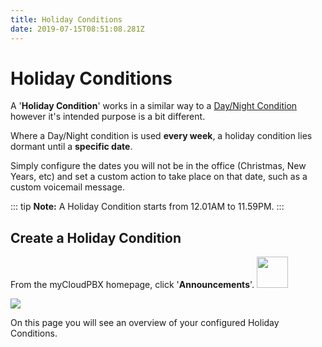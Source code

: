 ```yaml
---
title: Holiday Conditions
date: 2019-07-15T08:51:08.281Z
---
```

# Holiday Conditions

A '**Holiday Condition**' works in a similar way to a [Day/Night Condition](https://kb.ecn.net.au/guides/mycloudpbx/day-night-conditions.html) however it's intended purpose is a bit different.

Where a Day/Night condition is used **every week**, a holiday condition lies dormant until a **specific date**.

Simply configure the dates you will not be in the office (Christmas, New Years, etc) and set a custom action to take place on that date, such as a custom voicemail message.

::: tip
**Note:** A Holiday Condition starts from 12.01AM to 11.59PM.
:::

## Create a Holiday Condition

From the myCloudPBX homepage, click '**Announcements**'. <img style="width: 50px; height: auto;" src="/images/holidays_icon.png">


![](/images/holidays_mainpage.png)

On this page you will see an overview of your configured Holiday Conditions.


